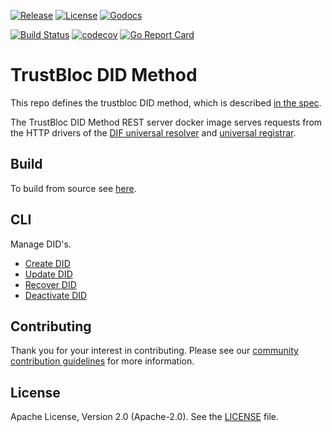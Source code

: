 [![Release](https://img.shields.io/github/release/trustbloc/trustbloc-did-method.svg?style=flat-square)](https://github.com/trustbloc/trustbloc-did-method/releases/latest)
[![License](https://img.shields.io/badge/License-Apache%202.0-blue.svg)](https://raw.githubusercontent.com/trustbloc/trustbloc-did-method/master/LICENSE)
[![Godocs](https://img.shields.io/badge/godoc-reference-blue.svg)](https://godoc.org/github.com/trustbloc/trustbloc-did-method)

[![Build Status](https://dev.azure.com/trustbloc/edge/_apis/build/status/trustbloc.trustbloc-did-method?branchName=master)](https://dev.azure.com/trustbloc/edge/_build/latest?definitionId=38&branchName=master)
[![codecov](https://codecov.io/gh/trustbloc/trustbloc-did-method/branch/master/graph/badge.svg)](https://codecov.io/gh/trustbloc/trustbloc-did-method)
[![Go Report Card](https://goreportcard.com/badge/github.com/trustbloc/trustbloc-did-method)](https://goreportcard.com/report/github.com/trustbloc/trustbloc-did-method)

# TrustBloc DID Method

This repo defines the trustbloc DID method, which is described [in the spec](/docs/spec/trustbloc-did-method.md).

The TrustBloc DID Method REST server docker image serves requests from the HTTP drivers of the [DIF universal resolver](https://github.com/decentralized-identity/universal-resolver) and [universal registrar](https://github.com/decentralized-identity/universal-registrar/).

## Build
To build from source see [here](/docs/build.md).

## CLI
Manage DID's.
- [Create DID](/docs/cli/create.md)
- [Update DID](/docs/cli/update.md)
- [Recover DID](/docs/cli/recover.md)
- [Deactivate DID](/docs/cli/deactivate.md)


## Contributing
Thank you for your interest in contributing. Please see our [community contribution guidelines](https://github.com/trustbloc/community/blob/master/CONTRIBUTING.md) for more information.

## License
Apache License, Version 2.0 (Apache-2.0). See the [LICENSE](LICENSE) file.
